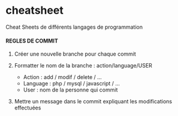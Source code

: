 # cheatsheet
Cheat Sheets de différents langages de programmation


#### REGLES DE COMMIT

1. Créer une nouvelle branche pour chaque commit

2. Formatter le nom de la branche : action/language/USER
    - Action : add / modif / delete / ...
    - Language : php / mysql / javascript / ...
    - User : nom de la personne qui commit

3. Mettre un message dans le commit expliquant les modifications effectuées
